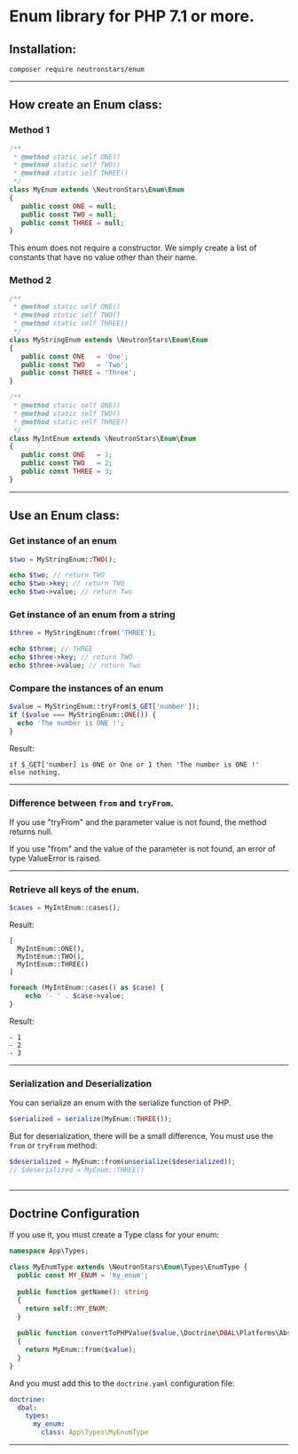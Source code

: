 # Enum library for PHP 7.1 or more.

## Installation:

```
composer require neutronstars/enum
```

---

## How create an Enum class:

### Method 1

```php
/**
 * @method static self ONE()
 * @method static self TWO()
 * @method static self THREE()
 */
class MyEnum extends \NeutronStars\Enum\Enum
{
   public const ONE = null;
   public const TWO = null;
   public const THREE = null;
}
```

This enum does not require a constructor. We simply create a list of constants that have no value other than their name.

### Method 2

```php
/**
 * @method static self ONE()
 * @method static self TWO()
 * @method static self THREE()
 */
class MyStringEnum extends \NeutronStars\Enum\Enum
{
   public const ONE   = 'One';
   public const TWO   = 'Two';
   public const THREE = 'Three';
}
```

```php
/**
 * @method static self ONE()
 * @method static self TWO()
 * @method static self THREE()
 */
class MyIntEnum extends \NeutronStars\Enum\Enum
{
   public const ONE   = 1;
   public const TWO   = 2;
   public const THREE = 3;
}
```

---

## Use an Enum class:


### Get instance of an enum

```php
$two = MyStringEnum::TWO();

echo $two; // return TWO
echo $two->key; // return TWO
echo $two->value; // return Two
```

### Get instance of an enum from a string

```php
$three = MyStringEnum::from('THREE');

echo $three; // THREE
echo $three->key; // return TWO
echo $three->value; // return Two
```

### Compare the instances of an enum

```php
$value = MyStringEnum::tryFrom($_GET['number']);
if ($value === MyStringEnum::ONE()) {
  echo 'The number is ONE !';
}
```
Result:

```
if $_GET['number] is ONE or One or 1 then 'The number is ONE !'
else nothing.
```

---

### Difference between `from` and `tryFrom`.

If you use "tryFrom" and the parameter value is not found, the method returns null.

If you use "from" and the value of the parameter is not found, an error of type ValueError is raised.

---

### Retrieve all keys of the enum.

```php
$cases = MyIntEnum::cases();
```

Result:

```
[
  MyIntEnum::ONE(),
  MyIntEnum::TWO(),
  MyIntEnum::THREE() 
]
```

```php
foreach (MyIntEnum::cases() as $case) {
    echo '- ' . $case->value;
}
```

Result:

```
- 1
- 2
- 3
```

---

### Serialization and Deserialization

You can serialize an enum with the serialize function of PHP.

```php
$serialized = serialize(MyEnum::THREE());
```

But for deserialization, there will be a small difference, You must use the `from` or `tryFrom` method:

```php
$deserialized = MyEnum::from(unserialize($deserialized));
// $deserialized = MyEnum::THREE()
```

```

```

---

## Doctrine Configuration

If you use it, you must create a Type class for your enum:

```php
namespace App\Types;

class MyEnumType extends \NeutronStars\Enum\Types\EnumType {
  public const MY_ENUM = 'my_enum';
  
  public function getName(): string
  {
    return self::MY_ENUM;
  }
  
  public function convertToPHPValue($value,\Doctrine\DBAL\Platforms\AbstractPlatform $platform): MyEnum
  {
    return MyEnum::from($value);
  }
}
```

And you must add this to the `doctrine.yaml` configuration file:

```yml
doctrine:
  dbal:
    types:
      my_enum:
        class: App\Types\MyEnumType
```

---
